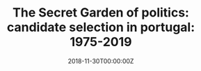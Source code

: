 ---
title: 'The Secret Garden of politics: candidate selection in portugal: 1975-2019'
summary: 'The current project aims to make the most comprehensive data collection on candidate selection in Portugal. According to our codebook, our data collection effort will cover all national elections in Portugal since democratization, from 1975 through 2019. To the best of my knowledge, there are only two countries in Europe for which individual-level data for all candidates have been collected for an extended period of observation: the United Kingdom (van Heerde-Hudson and Campbell 2015) and Norway (Fiva and Smith 2017). Our goal is to retrieve information on all candidates, for all political parties, even for those who have not garnered sufficient support to elect a representative to parliament.

- Funded by Francisco Manuel dos Santos Foundation

- 100.000 Euros

- Role: PI'


tags:
  - data collection
date: '2018-11-30T00:00:00Z'

# Optional external URL for project (replaces project detail page).
external_link: 'https://www.ics.ulisboa.pt/en/projeto/o-jardim-secreto-da-politica'

url_code: ''
url_pdf: ''
url_slides: ''
url_video: ''

# Slides (optional).
#   Associate this project with Markdown slides.
#   Simply enter your slide deck's filename without extension.
#   E.g. `slides = "example-slides"` references `content/slides/example-slides.md`.
#   Otherwise, set `slides = ""`.
slides: ""
---